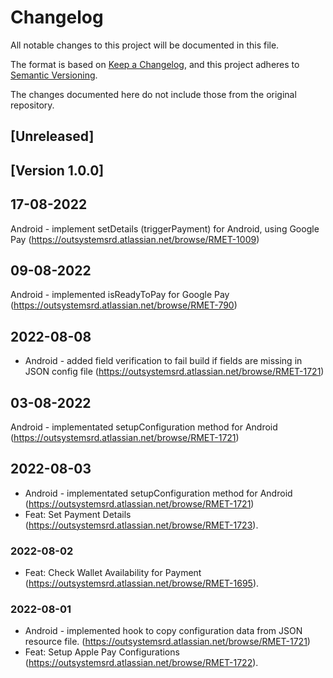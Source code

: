 # Changelog
All notable changes to this project will be documented in this file.

The format is based on [Keep a Changelog](https://keepachangelog.com/en/1.0.0/),
and this project adheres to [Semantic Versioning](https://semver.org/spec/v2.0.0.html).

The changes documented here do not include those from the original repository.

## [Unreleased]

## [Version 1.0.0]

## 17-08-2022
Android - implement setDetails (triggerPayment) for Android, using Google Pay (https://outsystemsrd.atlassian.net/browse/RMET-1009)

## 09-08-2022
Android - implemented isReadyToPay for Google Pay (https://outsystemsrd.atlassian.net/browse/RMET-790)

## 2022-08-08
- Android - added field verification to fail build if fields are missing in JSON config file (https://outsystemsrd.atlassian.net/browse/RMET-1721)

## 03-08-2022
Android - implementated setupConfiguration method for Android (https://outsystemsrd.atlassian.net/browse/RMET-1721)

## 2022-08-03
- Android - implementated setupConfiguration method for Android (https://outsystemsrd.atlassian.net/browse/RMET-1721)
- Feat: Set Payment Details (https://outsystemsrd.atlassian.net/browse/RMET-1723).

### 2022-08-02
- Feat: Check Wallet Availability for Payment (https://outsystemsrd.atlassian.net/browse/RMET-1695).

### 2022-08-01
- Android - implemented hook to copy configuration data from JSON resource file. (https://outsystemsrd.atlassian.net/browse/RMET-1721)
- Feat: Setup Apple Pay Configurations (https://outsystemsrd.atlassian.net/browse/RMET-1722).
